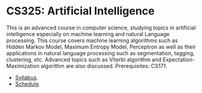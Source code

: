 CS325: Artificial Intelligence
=====

This is an advanced course in computer science, studying topics in artificial intelligence especially on machine learning and natural Language processing. This course covers machine learning algorithms such as Hidden Markov Model, Maximum Entropy Model, Perceptron as well as their applications in natural language processing such as segmentation, tagging, clustering, etc. Advanced topics such as Viterbi algorithm and Expectation-Maximization algorithm are also discussed. Prerequisites: CS171.

* [Syllabus](../../wiki/Syllabus).
* [Schedule](../../wiki/Schedule).
